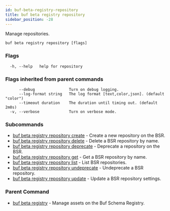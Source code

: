 ```yaml
---
id: buf-beta-registry-repository
title: buf beta registry repository
sidebar_position: -28
---
```

Manage repositories.

```
buf beta registry repository [flags]
```

### Flags

```
  -h, --help   help for repository
```

### Flags inherited from parent commands

```
      --debug               Turn on debug logging.
      --log-format string   The log format [text,color,json]. (default "color")
      --timeout duration    The duration until timing out. (default 2m0s)
  -v, --verbose             Turn on verbose mode.
```

### Subcommands

* [buf beta registry repository create](buf-beta-registry-repository-create.md)	 - Create a new repository on the BSR.
* [buf beta registry repository delete](buf-beta-registry-repository-delete.md)	 - Delete a BSR repository by name.
* [buf beta registry repository deprecate](buf-beta-registry-repository-deprecate.md)	 - Deprecate a repository on the BSR.
* [buf beta registry repository get](buf-beta-registry-repository-get.md)	 - Get a BSR repository by name.
* [buf beta registry repository list](buf-beta-registry-repository-list.md)	 - List BSR repositories.
* [buf beta registry repository undeprecate](buf-beta-registry-repository-undeprecate.md)	 - Undeprecate a BSR repository.
* [buf beta registry repository update](buf-beta-registry-repository-update.md)	 - Update a BSR repository settings.

### Parent Command

* [buf beta registry](buf-beta-registry.md)	 - Manage assets on the Buf Schema Registry.
